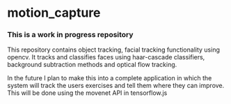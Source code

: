 # motion_capture
### This is a work in progress repository

This repository contains object tracking, facial tracking functionality using opencv. It tracks and classifies faces using haar-cascade classifiers, background subtraction methods and optical flow tracking.

In the future I plan to make this into a complete application in which the system will track the users exercises and tell them where they can improve. This will be done using the movenet API in tensorflow.js

